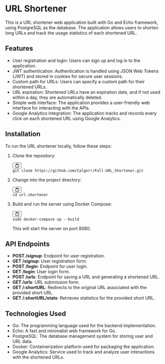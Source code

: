 <h1>URL Shortener</h1><p>This is a URL shortener web application built with Go and Echo framework, using PostgreSQL as the database. The application allows users to shorten long URLs and track the usage statistics of each shortened URL.</p><h2>Features</h2><ul><li>User registration and login: Users can sign up and log in to the application.</li><li>JWT authentication: Authentication is handled using JSON Web Tokens (JWT) and stored in cookies for secure user sessions.</li><li>Custom path for URLs: Users can specify a custom path for their shortened URLs.</li><li>URL expiration: Shortened URLs have an expiration date, and if not used within a day, they are automatically deleted.</li><li>Simple web interface: The application provides a user-friendly web interface for interacting with the APIs.</li><li>Google Analytics integration: The application tracks and records every click on each shortened URL using Google Analytics.</li></ul><h2>Installation</h2><p>To run the URL shortener locally, follow these steps:</p><ol><li><p>Clone the repository:</p><pre><div class="bg-black rounded-md mb-4"><div class="flex items-center relative text-gray-200 bg-gray-800 px-4 py-2 text-xs font-sans justify-between rounded-t-md"><span></span><button class="flex ml-auto gap-2"><svg stroke="currentColor" fill="none" stroke-width="2" viewBox="0 0 24 24" stroke-linecap="round" stroke-linejoin="round" class="h-4 w-4" height="1em" width="1em" xmlns="http://www.w3.org/2000/svg"><path d="M16 4h2a2 2 0 0 1 2 2v14a2 2 0 0 1-2 2H6a2 2 0 0 1-2-2V6a2 2 0 0 1 2-2h2"></path><rect x="8" y="2" width="8" height="4" rx="1" ry="1"></rect></svg></button></div><div class="p-4 overflow-y-auto"><code class="!whitespace-pre hljs language-bash">git <span class="hljs-built_in">clone</span> https://github.com/Calgorr/Full-URL_Shortener.git
</code></div></div></pre></li><li><p>Change into the project directory:</p><pre><div class="bg-black rounded-md mb-4"><div class="flex items-center relative text-gray-200 bg-gray-800 px-4 py-2 text-xs font-sans justify-between rounded-t-md"><span></span><button class="flex ml-auto gap-2"><svg stroke="currentColor" fill="none" stroke-width="2" viewBox="0 0 24 24" stroke-linecap="round" stroke-linejoin="round" class="h-4 w-4" height="1em" width="1em" xmlns="http://www.w3.org/2000/svg"><path d="M16 4h2a2 2 0 0 1 2 2v14a2 2 0 0 1-2 2H6a2 2 0 0 1-2-2V6a2 2 0 0 1 2-2h2"></path><rect x="8" y="2" width="8" height="4" rx="1" ry="1"></rect></svg></button></div><div class="p-4 overflow-y-auto"><code class="!whitespace-pre hljs language-"><span class="hljs-built_in">cd</span> url-shortener
</code></div></div></pre></li><li><p>Build and run the server using Docker Compose:</p><pre><div class="bg-black rounded-md mb-4"><div class="flex items-center relative text-gray-200 bg-gray-800 px-4 py-2 text-xs font-sans justify-between rounded-t-md"><button class="flex ml-auto gap-2"><svg stroke="currentColor" fill="none" stroke-width="2" viewBox="0 0 24 24" stroke-linecap="round" stroke-linejoin="round" class="h-4 w-4" height="1em" width="1em" xmlns="http://www.w3.org/2000/svg"><path d="M16 4h2a2 2 0 0 1 2 2v14a2 2 0 0 1-2 2H6a2 2 0 0 1-2-2V6a2 2 0 0 1 2-2h2"></path><rect x="8" y="2" width="8" height="4" rx="1" ry="1"></rect></svg></button></div><div class="p-4 overflow-y-auto"><code class="!whitespace-pre hljs language-">sudo docker-compose up <span class="hljs-attr">--build</span>
</code></div></div></pre><p>This will start the server on port 8080.</p></li></ol><h2>API Endpoints</h2><ul><li><strong>POST /signup</strong>: Endpoint for user registration.</li><li><strong>GET /signup</strong>: User registration form.</li><li><strong>POST /login</strong>: Endpoint for user login.</li><li><strong>GET /login</strong>: User login form.</li><li><strong>POST /urls</strong>: Endpoint for saving a URL and generating a shortened URL.</li><li><strong>GET /urls</strong>: URL submission form.</li><li><strong>GET /:shortURL</strong>: Redirects to the original URL associated with the provided short URL.</li><li><strong>GET /:shortURL/stats</strong>: Retrieves statistics for the provided short URL.</li></ul><h2>Technologies Used</h2><ul><li>Go: The programming language used for the backend implementation.</li><li>Echo: A fast and minimalist web framework for Go.</li><li>PostgreSQL: The database management system for storing user and URL data.</li><li>Docker: Containerization platform used for packaging the application.</li><li>Google Analytics: Service used to track and analyze user interactions with the shortened URLs.</li></ul>
